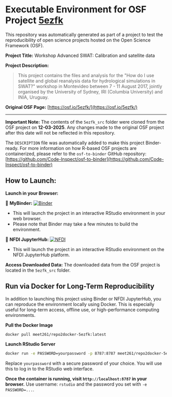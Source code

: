 # Executable Environment for OSF Project [5ezfk](https://osf.io/5ezfk/)

This repository was automatically generated as part of a project to test the reproducibility of open science projects hosted on the Open Science Framework (OSF).

**Project Title:** Workshop Advanced SWAT: Calibration and satellite data

**Project Description:**
> This project contains the files and analysis for the "How do I use satellite and global reanalysis data for hydrological simulations in SWAT?" workshop in Montevideo between 7 - 11 August 2017, jointly organised by the University of Sydney, IRI (Columbia University)  and INIA, Uruguay.

**Original OSF Page:** [https://osf.io/5ezfk/](https://osf.io/5ezfk/)

---

**Important Note:** The contents of the `5ezfk_src` folder were cloned from the OSF project on **12-03-2025**. Any changes made to the original OSF project after this date will not be reflected in this repository.

The `DESCRIPTION` file was automatically added to make this project Binder-ready. For more information on how R-based OSF projects are containerized, please refer to the `osf-to-binder` GitHub repository: [https://github.com/Code-Inspect/osf-to-binder](https://github.com/Code-Inspect/osf-to-binder)

## How to Launch:

**Launch in your Browser:**

🚀 **MyBinder:** [![Binder](https://mybinder.org/badge_logo.svg)](https://mybinder.org/v2/gh/code-inspect-binder/osf_5ezfk/HEAD?urlpath=rstudio)

   * This will launch the project in an interactive RStudio environment in your web browser.
   * Please note that Binder may take a few minutes to build the environment.

🚀 **NFDI JupyterHub:** [![NFDI](https://nfdi-jupyter.de/images/nfdi_badge.svg)](https://hub.nfdi-jupyter.de/r2d/gh/code-inspect-binder/osf_5ezfk/HEAD?urlpath=rstudio)

   * This will launch the project in an interactive RStudio environment on the NFDI JupyterHub platform.

**Access Downloaded Data:**
The downloaded data from the OSF project is located in the `5ezfk_src` folder.

## Run via Docker for Long-Term Reproducibility

In addition to launching this project using Binder or NFDI JupyterHub, you can reproduce the environment locally using Docker. This is especially useful for long-term access, offline use, or high-performance computing environments.

**Pull the Docker Image**

```bash
docker pull meet261/repo2docker-5ezfk:latest
```

**Launch RStudio Server**

```bash
docker run -e PASSWORD=yourpassword -p 8787:8787 meet261/repo2docker-5ezfk
```
Replace `yourpassword` with a secure password of your choice. You will use this to log in to the RStudio web interface.

**Once the container is running, visit `http://localhost:8787` in your browser.**
Use username: `rstudio` and the password you set with `-e PASSWORD=...`.
